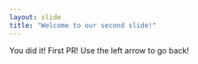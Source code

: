 ```yaml
---
layout: slide
title: "Welcome to our second slide!"
---
```

You did it! First PR!
Use the left arrow to go back!

